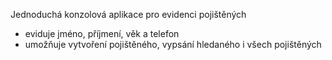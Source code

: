 Jednoduchá konzolová aplikace pro evidenci pojištěných
  - eviduje jméno, příjmení, věk a telefon
  - umožňuje vytvoření pojištěného, vypsání hledaného i všech pojištěných
